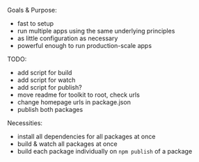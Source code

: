 
Goals & Purpose:
- fast to setup
- run multiple apps using the same underlying principles
- as little configuration as necessary
- powerful enough to run production-scale apps

TODO:
- add script for build
- add script for watch
- add script for publish?
- move readme for toolkit to root, check urls
- change homepage urls in package.json
- publish both packages

Necessities:
- install all dependencies for all packages at once
- build & watch all packages at once
- build each package individually on `npm publish` of a package
